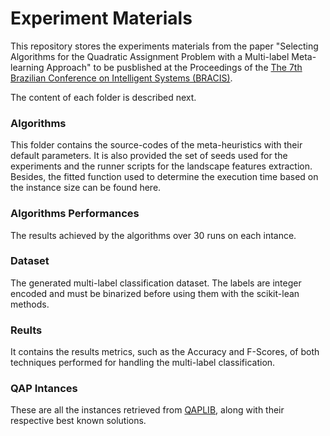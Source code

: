 # Experiment Materials
This repository stores the experiments materials from the paper "Selecting
Algorithms for the Quadratic Assignment Problem with a Multi-label Meta-learning
Approach" to be pusblished at the Proceedings of the [The 7th Brazilian
Conference on Intelligent Systems
(BRACIS)](https://bracis2018.mybluemix.net/index.html).


The content of each folder is described next.

### Algorithms
This folder contains the source-codes of the meta-heuristics with their default
parameters. It is also provided the set of seeds used for the experiments and
the runner scripts for the landscape features extraction. Besides, the fitted
function used to determine the execution time based on the instance size can be
found here.

### Algorithms Performances
The results achieved by the algorithms over 30 runs on each intance.

### Dataset
The generated multi-label classification dataset. The labels are integer
encoded and must be binarized before using them with the scikit-lean methods.

### Reults
It contains the results metrics, such as the Accuracy and F-Scores, of both
techniques performed for handling the multi-label classification.

### QAP Intances
These are all the instances retrieved from
[QAPLIB](http://anjos.mgi.polymtl.ca/qaplib/inst.html), along with their
respective best known solutions.
